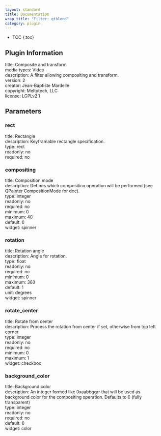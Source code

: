 ```yaml
---
layout: standard
title: Documentation
wrap_title: "Filter: qtblend"
category: plugin
---
```

* TOC
{:toc}

## Plugin Information

title: Composite and transform  
media types:
Video  
description: A filter allowing compositing and transform.  
version: 2  
creator: Jean-Baptiste Mardelle  
copyright: Meltytech, LLC  
license: LGPLv2.1  

## Parameters

### rect

title: Rectangle    
description:
Keyframable rectangle specification.  
type: rect  
readonly: no  
required: no  

### compositing

title: Composition mode    
description:
Defines which composition operation will be performed (see QPainter CompositionMode for doc).  
type: integer  
readonly: no  
required: no  
minimum: 0  
maximum: 40  
default: 0  
widget: spinner  

### rotation

title: Rotation angle    
description:
Angle for rotation.  
type: float  
readonly: no  
required: no  
minimum: 0  
maximum: 360  
default: 1  
unit: degrees  
widget: spinner  

### rotate_center

title: Rotate from center    
description:
Process the rotation from center if set, otherwise from top left corner  
type: integer  
readonly: no  
required: no  
minimum: 0  
maximum: 1  
widget: checkbox  

### background_color

title: Background color    
description:
An integer formed like 0xaabbggrr that will be used as background color for the compositing operation. Defaults to 0 (fully transparent)  
type: integer  
readonly: no  
required: no  
default: 0  
widget: color  

